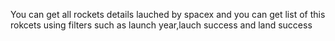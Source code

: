 You can get all rockets details lauched by spacex and you can get list of this rokcets using filters such as launch year,lauch success and land success
